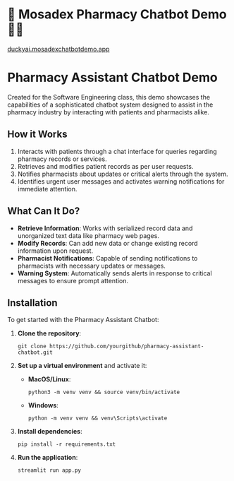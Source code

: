 

# 💊 Mosadex Pharmacy Chatbot Demo 👩‍⚕️
[duckyai.mosadexchatbotdemo.app](https://mosadexchatbotdemo.streamlit.app/?access_key=9bdc3ed9-4837-4c73-925c-dd6eb1850601)
# Pharmacy Assistant Chatbot Demo

Created for the Software Engineering class, this demo showcases the capabilities of a sophisticated chatbot system designed to assist in the pharmacy industry by interacting with patients and pharmacists alike.

## How it Works

1. Interacts with patients through a chat interface for queries regarding pharmacy records or services.
2. Retrieves and modifies patient records as per user requests.
3. Notifies pharmacists about updates or critical alerts through the system.
4. Identifies urgent user messages and activates warning notifications for immediate attention.

## What Can It Do?

- **Retrieve Information**: Works with serialized record data and unorganized text data like pharmacy web pages.
- **Modify Records**: Can add new data or change existing record information upon request.
- **Pharmacist Notifications**: Capable of sending notifications to pharmacists with necessary updates or messages.
- **Warning System**: Automatically sends alerts in response to critical messages to ensure prompt attention.


## Installation

To get started with the Pharmacy Assistant Chatbot:

1. **Clone the repository**:
    ```
    git clone https://github.com/yourgithub/pharmacy-assistant-chatbot.git
    ```

2. **Set up a virtual environment** and activate it:
    - **MacOS/Linux**:
        ```
        python3 -m venv venv && source venv/bin/activate
        ```
    - **Windows**:
        ```
        python -m venv venv && venv\Scripts\activate
        ```

3. **Install dependencies**:
    ```
    pip install -r requirements.txt
    ```

4. **Run the application**:
    ```
    streamlit run app.py
    ```
